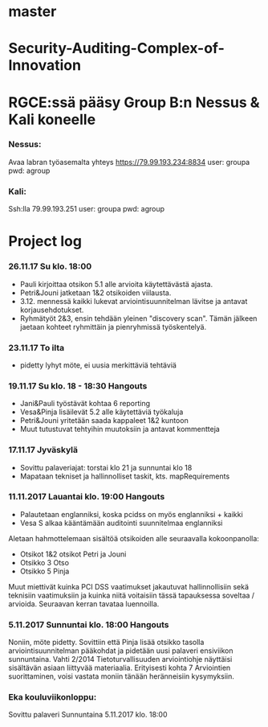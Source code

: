 # master
# Security-Auditing-Complex-of-Innovation

# RGCE:ssä pääsy Group B:n Nessus & Kali koneelle
### Nessus:
Avaa labran työasemalta yhteys https://79.99.193.234:8834
user: groupa
pwd:  agroup

### Kali:
Ssh:lla 79.99.193.251
user: groupa
pwd:  agroup


# Project log
### 26.11.17 Su klo. 18:00
 - Pauli kirjoittaa otsikon 5.1 alle arvioita käytettävästä ajasta.
 - Petri&Jouni jatketaan 1&2 otsikoiden viilausta.
 - 3.12. mennessä kaikki lukevat arviointisuunnitelman lävitse ja antavat korjausehdotukset.
 - Ryhmätyöt 2&3, ensin tehdään yleinen "discovery scan". Tämän jälkeen jaetaan kohteet ryhmittäin ja pienryhmissä työskentelyä.


### 23.11.17 To ilta
- pidetty lyhyt möte, ei uusia merkittäviä tehtäviä


### 19.11.17 Su klo. 18 - 18:30 Hangouts
- Jani&Pauli työstävät kohtaa 6 reporting
- Vesa&Pinja lisäilevät 5.2 alle käytettäviä työkaluja
- Petri&Jouni yritetään saada kappaleet 1&2 kuntoon
- Muut tutustuvat tehtyihin muutoksiin ja antavat kommentteja


### 17.11.17 Jyväskylä
- Sovittu palaveriajat: torstai klo 21 ja sunnuntai klo 18
- Mapataan tekniset ja hallinnolliset taskit, kts. mapRequirements


### 11.11.2017 Lauantai klo. 19:00 Hangouts
- Palautetaan englanniksi, koska pcidss on myös englanniksi + kaikki 
- Vesa S alkaa kääntämään auditointi suunnitelmaa englanniksi

Aletaan hahmottelemaan sisältöä otsikoiden alle seuraavalla kokoonpanolla:
  - Otsikot 1&2 otsikot Petri ja Jouni
  - Otsikko 3 Otso
  - Otsikko 5 Pinja
  
Muut miettivät kuinka PCI DSS vaatimukset jakautuvat hallinnollisiin sekä teknisiin vaatimuksiin ja kuinka 
niitä voitaisiin tässä tapauksessa soveltaa / arvioida.
Seuraavan kerran tavataa luennoilla.


### 5.11.2017 Sunnuntai klo. 18:00 Hangouts

Noniin, möte pidetty. Sovittiin että Pinja lisää otsikko tasolla arviointisuunnitelman pääkohdat ja 
pidetään uusi palaveri ensiviikon sunnuntaina. Vahti 2/2014  Tietoturvallisuuden arviointiohje näyttäisi sisältävän asiaan 
liittyvää materiaalia. Erityisesti kohta 7 Arviointien suorittaminen, voisi vastata moniin tänään heränneisiin kysymyksiin.


### Eka kouluviikonloppu:

Sovittu palaveri Sunnuntaina 5.11.2017 klo. 18:00
